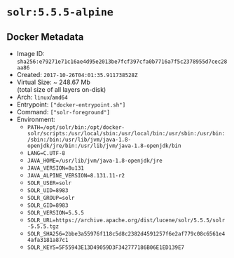 # `solr:5.5.5-alpine`

## Docker Metadata

- Image ID: `sha256:e79271e71c16ae4d95e2013be7fcf397cfa0b7716a7f5c2378955d7cec28aa86`
- Created: `2017-10-26T04:01:35.911738528Z`
- Virtual Size: ~ 248.67 Mb  
  (total size of all layers on-disk)
- Arch: `linux`/`amd64`
- Entrypoint: `["docker-entrypoint.sh"]`
- Command: `["solr-foreground"]`
- Environment:
  - `PATH=/opt/solr/bin:/opt/docker-solr/scripts:/usr/local/sbin:/usr/local/bin:/usr/sbin:/usr/bin:/sbin:/bin:/usr/lib/jvm/java-1.8-openjdk/jre/bin:/usr/lib/jvm/java-1.8-openjdk/bin`
  - `LANG=C.UTF-8`
  - `JAVA_HOME=/usr/lib/jvm/java-1.8-openjdk/jre`
  - `JAVA_VERSION=8u131`
  - `JAVA_ALPINE_VERSION=8.131.11-r2`
  - `SOLR_USER=solr`
  - `SOLR_UID=8983`
  - `SOLR_GROUP=solr`
  - `SOLR_GID=8983`
  - `SOLR_VERSION=5.5.5`
  - `SOLR_URL=https://archive.apache.org/dist/lucene/solr/5.5.5/solr-5.5.5.tgz`
  - `SOLR_SHA256=2bbe3a55976f118c5d8c2382d4591257f6e2af779c08c6561e44afa3181a87c1`
  - `SOLR_KEYS=5F55943E13D49059D3F342777186B06E1ED139E7`
